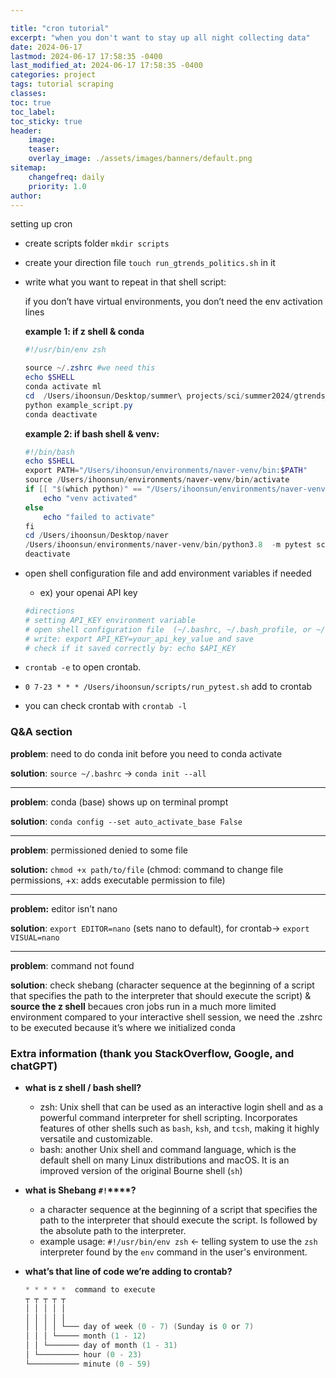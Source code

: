 ```yaml
---

title: "cron tutorial"
excerpt: "when you don't want to stay up all night collecting data"
date: 2024-06-17
lastmod: 2024-06-17 17:58:35 -0400
last_modified_at: 2024-06-17 17:58:35 -0400
categories: project
tags: tutorial scraping
classes:
toc: true
toc_label:
toc_sticky: true
header:
    image:
    teaser:
    overlay_image: ./assets/images/banners/default.png
sitemap:
    changefreq: daily
    priority: 1.0
author:
---
```


setting up cron

- create scripts folder `mkdir scripts`
- create your direction file `touch run_gtrends_politics.sh`  in it
- write what you want to repeat in that shell script:

	if you don’t have virtual environments, you don’t need the env activation lines


	**example 1: if z shell & conda**


	```powershell
	#!/usr/bin/env zsh
	
	source ~/.zshrc #we need this
	echo $SHELL
	conda activate ml
	cd  /Users/ihoonsun/Desktop/summer\ projects/sci/summer2024/gtrends_politics
	python example_script.py
	conda deactivate
	```


	**example 2: if bash shell & venv:**


	```powershell
	#!/bin/bash
	echo $SHELL
	export PATH="/Users/ihoonsun/environments/naver-venv/bin:$PATH"
	source /Users/ihoonsun/environments/naver-venv/bin/activate
	if [[ "$(which python)" == "/Users/ihoonsun/environments/naver-venv/bin/python" ]]; then
		echo "venv activated"
	else
		echo "failed to activate"
	fi
	cd /Users/ihoonsun/Desktop/naver 
	/Users/ihoonsun/environments/naver-venv/bin/python3.8  -m pytest scraper.py --headless #run pytest
	deactivate
	
	```

- open shell configuration file and add  environment variables if needed
	- ex) your openai API key

	```powershell
	#directions
	# setting API_KEY environment variable
	# open shell configuration file  (~/.bashrc, ~/.bash_profile, or ~/.zshrc)
	# write: export API_KEY=your_api_key_value and save
	# check if it saved correctly by: echo $API_KEY
	```

- `crontab -e`  to open crontab.
- `0 7-23 * * * /Users/ihoonsun/scripts/run_pytest.sh` add to crontab
- you can check crontab with `crontab -l`

### Q&A section 


**problem**: need to do conda init before you need to conda activate


**solution**: `source ~/.bashrc`  → `conda init --all`


---


**problem**: conda (base) shows up on terminal prompt


**solution**: `conda config --set auto_activate_base False`


---


**problem**: permissioned denied to some file


**solution:** `chmod +x path/to/file` (chmod: command to change file permissions, +x: adds executable permission to file)


---


**problem:** editor isn’t nano


**solution**: `export EDITOR=nano` (sets nano to default), for crontab→ `export VISUAL=nano`


---


**problem**: command not found


**solution**: check shebang (character sequence at the beginning of a script that specifies the path to the interpreter that should execute the script) & **source the z shell** becaues cron jobs run in a much more limited environment compared to your interactive shell session, we need the .zshrc to be executed because it’s where we initialized conda 


### Extra information (thank you StackOverflow, Google, and chatGPT)

- **what is z shell / bash shell?**
	- zsh: Unix shell that can be used as an interactive login shell and as a powerful command interpreter for shell scripting. Incorporates features of other shells such as `bash`, `ksh`, and `tcsh`, making it highly versatile and customizable.
	- bash: another Unix shell and command language, which is the default shell on many Linux distributions and macOS. It is an improved version of the original Bourne shell (`sh`)
- **what is Shebang** **`#!`****?**
	- a character sequence at the beginning of a script that specifies the path to the interpreter that should execute the script. Is followed by the absolute path to the interpreter.
	- example usage: `#!/usr/bin/env zsh`  ← telling system to use the `zsh` interpreter found by the `env` command in the user's environment.
- **what’s that line of code we’re adding to crontab?**

	```powershell
	* * * * *  command to execute
	┬ ┬ ┬ ┬ ┬
	│ │ │ │ │
	│ │ │ │ │
	│ │ │ │ └─── day of week (0 - 7) (Sunday is 0 or 7)
	│ │ │ └───── month (1 - 12)
	│ │ └─────── day of month (1 - 31)
	│ └───────── hour (0 - 23)
	└─────────── minute (0 - 59)
	```

